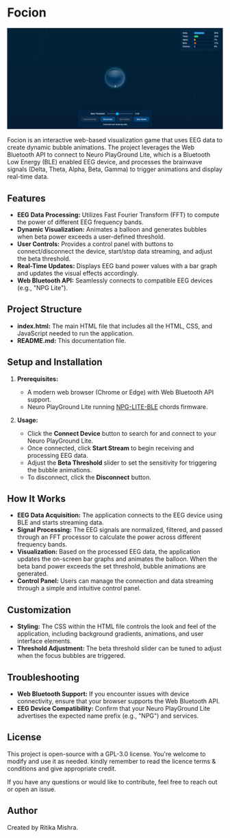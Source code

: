 # Focion

![Game Screenshot](./game_image.png)

Focion is an interactive web-based visualization game that uses EEG data to create dynamic bubble animations. The project leverages the Web Bluetooth API to connect to Neuro PlayGround Lite, which is a Bluetooth Low Energy (BLE) enabled EEG device, and processes the brainwave signals (Delta, Theta, Alpha, Beta, Gamma) to trigger animations and display real-time data.

## Features

- **EEG Data Processing:** Utilizes Fast Fourier Transform (FFT) to compute the power of different EEG frequency bands.
- **Dynamic Visualization:** Animates a balloon and generates bubbles when beta power exceeds a user-defined threshold.
- **User Controls:** Provides a control panel with buttons to connect/disconnect the device, start/stop data streaming, and adjust the beta threshold.
- **Real-Time Updates:** Displays EEG band power values with a bar graph and updates the visual effects accordingly.
- **Web Bluetooth API:** Seamlessly connects to compatible EEG devices (e.g., "NPG Lite").

## Project Structure

- **index.html:** The main HTML file that includes all the HTML, CSS, and JavaScript needed to run the application.
- **README.md:** This documentation file.

## Setup and Installation

1. **Prerequisites:**
   - A modern web browser (Chrome or Edge) with Web Bluetooth API support.
   - Neuro PlayGround Lite running [NPG-LITE-BLE](https://github.com/upsidedownlabs/Chords-Arduino-Firmware/blob/main/NPG-LITE-BLE/NPG-LITE-BLE.ino) chords firmware.

2. **Usage:**
   - Click the **Connect Device** button to search for and connect to your Neuro PlayGround Lite.
   - Once connected, click **Start Stream** to begin receiving and processing EEG data.
   - Adjust the **Beta Threshold** slider to set the sensitivity for triggering the bubble animations.
   - To disconnect, click the **Disconnect** button.

## How It Works

- **EEG Data Acquisition:** The application connects to the EEG device using BLE and starts streaming data.
- **Signal Processing:** The EEG signals are normalized, filtered, and passed through an FFT processor to calculate the power across different frequency bands.
- **Visualization:** Based on the processed EEG data, the application updates the on-screen bar graphs and animates the balloon. When the beta band power exceeds the set threshold, bubble animations are generated.
- **Control Panel:** Users can manage the connection and data streaming through a simple and intuitive control panel.

## Customization

- **Styling:** The CSS within the HTML file controls the look and feel of the application, including background gradients, animations, and user interface elements.
- **Threshold Adjustment:** The beta threshold slider can be tuned to adjust when the focus bubbles are triggered.

## Troubleshooting

- **Web Bluetooth Support:** If you encounter issues with device connectivity, ensure that your browser supports the Web Bluetooth API.
- **EEG Device Compatibility:** Confirm that your Neuro PlayGround Lite advertises the expected name prefix (e.g., "NPG") and services.

## License

This project is open-source with a GPL-3.0 license. You're welcome to modify and use it as needed. kindly remember to read the licence terms & conditions and give appropriate credit.

If you have any questions or would like to contribute, feel free to reach out or open an issue.

## Author

Created by Ritika Mishra.

